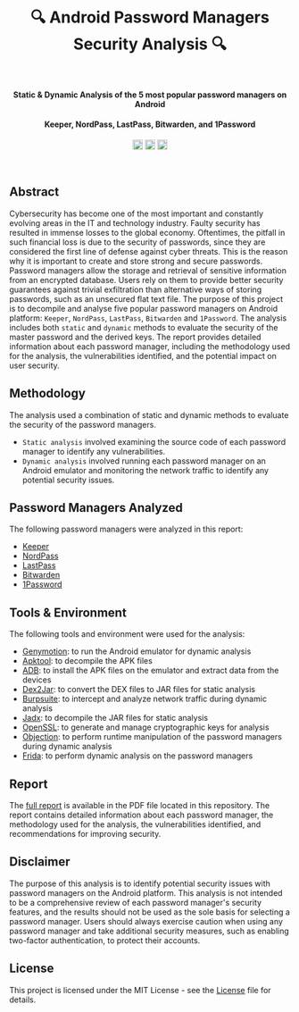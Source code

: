 <h1 align="center">
  <br>
    🔍 Android Password Managers Security Analysis 🔍
  <br>
  <br>
</h1>

<h4 align="center">Static & Dynamic Analysis of the 5 most popular password managers on Android</h4>
<h4 align="center">Keeper, NordPass, LastPass, Bitwarden, and 1Password</h4>
<p align="center">
  <a href="https://twitter.com/YounesTasra"><img src="https://img.shields.io/badge/twitter-%40YounesTasra-blue.svg" alt="@YounesTasra" height="18"></a>
  <a href="https://www.linkedin.com/in/younes-tasra-95a1a4234/"><img src="https://img.shields.io/badge/linkedin-%40YounesTasra-blue.svg" alt="younes-tasra-95a1a4234" height="18"></a>
  <img src="https://img.shields.io/badge/License-MIT-blue.svg" height="18"></a>
</p>
<br>

## Abstract
Cybersecurity has become one of the most important and constantly evolving areas in the IT and technology industry. Faulty security has resulted in immense losses to the global economy. Oftentimes, the pitfall in such financial loss is due to the security of passwords, since they are considered the first line of defense against cyber threats. This is the reason why it is important to create and store strong and secure passwords. Password managers allow the storage and retrieval of sensitive information from an encrypted database. Users rely on them to provide better security guarantees against trivial exfiltration than alternative ways of storing passwords, such as an unsecured flat text file.
The purpose of this project is to decompile and analyse five popular password managers on Android platform: `Keeper`, `NordPass`, `LastPass`, `Bitwarden` and `1Password`. The analysis includes both `static` and `dynamic` methods to evaluate the security of the master password and the derived keys. The report provides detailed information about each password manager, including the methodology used for the analysis, the vulnerabilities identified, and the potential impact on user security.

## Methodology
The analysis used a combination of static and dynamic methods to evaluate the security of the password managers. 
* `Static analysis` involved examining the source code of each password manager to identify any vulnerabilities. 
* `Dynamic analysis` involved running each password manager on an Android emulator and monitoring the network traffic to identify any potential security issues.

## Password Managers Analyzed
The following password managers were analyzed in this report:
* [Keeper](https://www.keepersecurity.com/)
* [NordPass](https://nordpass.com/homepage/)
* [LastPass](https://www.lastpass.com/)
* [Bitwarden](https://bitwarden.com/)
* [1Password](https://1password.com/)

## Tools & Environment
The following tools and environment were used for the analysis:
* [Genymotion](https://www.genymotion.com/): to run the Android emulator for dynamic analysis
* [Apktool](https://ibotpeaches.github.io/Apktool/): to decompile the APK files
* [ADB](https://developer.android.com/studio/command-line/adb): to install the APK files on the emulator and extract data from the devices
* [Dex2Jar](https://github.com/pxb1988/dex2jar): to convert the DEX files to JAR files for static analysis
* [Burpsuite](https://portswigger.net/burp): to intercept and analyze network traffic during dynamic analysis
* [Jadx](https://github.com/skylot/jadx): to decompile the JAR files for static analysis
* [OpenSSL](https://www.openssl.org/): to generate and manage cryptographic keys for analysis
* [Objection](https://github.com/sensepost/objection): to perform runtime manipulation of the password managers during dynamic analysis
* [Frida](https://frida.re/docs/home/):  to perform dynamic analysis on the password managers

## Report
The [full report](https://raw.githubusercontent.com/YounesTasra-R4z3rSw0rd/Android-Password-Managers-Security-Analysis/main/Password%20Managers%20Security%20Analysis.pdf) is available in the PDF file located in this repository. The report contains detailed information about each password manager, the methodology used for the analysis, the vulnerabilities identified, and recommendations for improving security.

## Disclaimer
The purpose of this analysis is to identify potential security issues with password managers on the Android platform. This analysis is not intended to be a comprehensive review of each password manager's security features, and the results should not be used as the sole basis for selecting a password manager. Users should always exercise caution when using any password manager and take additional security measures, such as enabling two-factor authentication, to protect their accounts.

## License
This project is licensed under the MIT License - see the [License](https://github.com/YounesTasra-R4z3rSw0rd/Android-Password-Managers-Security-Analysis/blob/main/LICENSE) file for details.
